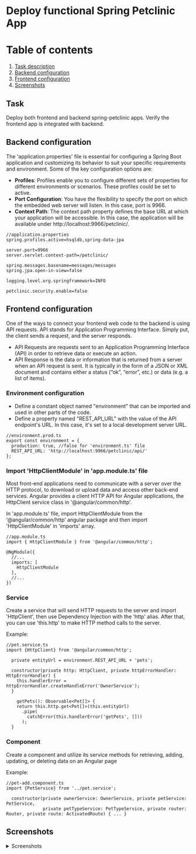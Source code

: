 # Deploy functional Spring Petclinic App

# Table of contents 
1. [Task description](#task)
2. [Backend configuration](#backend_config)
3. [Frontend configuration](#frontend_config)
4. [Screenshots](#scrs)

## Task <a name="task"></a>

Deploy both frontend and backend spring-petclinic apps. Verify the frontend app is integrated with backend.

## Backend configuration <a name="backend_config"></a>

The 'application.properties' file is essential for configuring a Spring Boot application and customizing its behavior to suit your specific requirements and environment. Some of the key configuration options are:
- **Profiles**: Profiles enable you to configure different sets of properties for different environments or scenarios. These profiles could be set to active.
- **Port Configuration**: You have the flexibility to specify the port on which the embedded web server will listen. In this case, port is 9966.
- **Context Path**: The context path property defines the base URL at which your application will be accessible. In this case, the application will be available under http://localhost:9966/petclinic/.

```
//application.properties
spring.profiles.active=hsqldb,spring-data-jpa

server.port=9966
server.servlet.context-path=/petclinic/

spring.messages.basename=messages/messages
spring.jpa.open-in-view=false

logging.level.org.springframework=INFO

petclinic.security.enable=false
```

## Frontend configuration  <a name="frontend_config"></a>

One of the ways to connect your frontend web code to the backend is using API requests. API stands for Application Programming Interface. Simply put, the client sends a request, and the server responds.
- API Requests are requests sent to an Application Programming Interface (API) in order to retrieve data or execute an action. 
- API Response is the data or information that is returned from a server when an API request is sent. It is typically in the form of a JSON or XML document and contains either a status (“ok”, “error”, etc.) or data (e.g. a list of items).

### Environment configuration

- Define a constant object named "environment" that can be imported and used in other parts of the code.
- Define a property named "REST_API_URL" with the value of the API endpoint's URL. In this case, it's set to a local development server URL.

```
//environment.prod.ts
export const environment = {
  production: true, //false for 'environment.ts' file
  REST_API_URL: 'http://localhost:9966/petclinic/api/'
};
```

### Import 'HttpClientModule' in 'app.module.ts' file

Most front-end applications need to communicate with a server over the HTTP protocol, to download or upload data and access other back-end services. Angular provides a client HTTP API for Angular applications, the HttpClient service class in '@angular/common/http'.

In 'app.module.ts' file, import HttpClientModule from the ‘@angular/common/http’ angular package and then import 'HttpClientModule' in 'imports' array.

```
//app.module.ts
import { HttpClientModule } from '@angular/common/http';

@NgModule({
  //...
  imports: [
    HttpClientModule
  ],
  //...
})
```

### Service

Create a service that will send HTTP requests to the server and import 'HttpClient', then use Dependency Injection with the 'http' alias. After that, you can use 'this.http' to make HTTP method calls to the server.

Example:

```
//pet.service.ts
import {HttpClient} from '@angular/common/http';

  private entityUrl = environment.REST_API_URL + 'pets';

  constructor(private http: HttpClient, private httpErrorHandler: HttpErrorHandler) {
    this.handlerError = httpErrorHandler.createHandleError('OwnerService');
  }

    getPets(): Observable<Pet[]> {
    return this.http.get<Pet[]>(this.entityUrl)
      .pipe(
        catchError(this.handlerError('getPets', []))
      );
  } 
```

### Component

Create a component and utilize its service methods for retrieving, adding, updating, or deleting data on an Angular page

Example:

```
//pet-add.component.ts
import {PetService} from '../pet.service';

  constructor(private ownerService: OwnerService, private petService: PetService,
              private petTypeService: PetTypeService, private router: Router, private route: ActivatedRoute) { ... }
```

## Screenshots <a name="scrs"></a>

<details>
  <summary>Screenshots</summary>
01
02
03
04
05
06
</details>